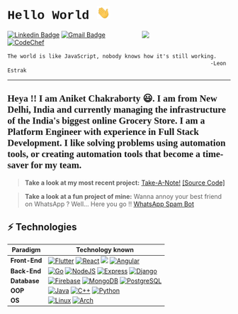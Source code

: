 <h1 style="font-family:'Courier New'"> Hello World <img src="https://raw.githubusercontent.com/ABSphreak/ABSphreak/master/gifs/Hi.gif" width="30px"></h2>

<img align='right' src='https://user-images.githubusercontent.com/5713670/87202985-820dcb80-c2b6-11ea-9f56-7ec461c497c3.gif' width='200"'>

[![Linkedin Badge](https://img.shields.io/badge/AniketChakraborty-0077B5?style=for-the-badge&logo=linkedin&logoColor=white)](https://www.linkedin.com/in/aniket-chakraborty/)
[![Gmail Badge](https://img.shields.io/badge/Aniket2583@gmail.com-D14836?style=for-the-badge&logo=gmail&logoColor=white)](mailto:aniket2583@gmail.com) 
[![CodeChef](https://img.shields.io/badge/-Codechef:3Star-5B4638?style=for-the-badge&logo=CodeChef&logoColor=white)](https://www.codechef.com/users/aniket_chakra)


    The world is like JavaScript, nobody knows how it's still working.
                                                                    -Leon Estrak


<hr style:="border-top: 8px solid #bbbborder-radius: 5px;"/>

<h2 style="font-family:'verdana'">
Heya !! I am Aniket Chakraborty 😃. I am from New Delhi, India and currently managing the infrastructure of the India's biggest online Grocery Store. I am a Platform Engineer with experience in Full Stack Development. I like solving problems using automation tools, or creating automation tools that become a time-saver for my team.
</h2>

 <!-- <br/><br/> -->
 
> **Take a look at my most recent project:** [Take-A-Note!](https://take-a-note-f2e25.firebaseapp.com/) [[Source Code]](https://github.com/LeonEstrak/take-a-note-react)

> **Take a look at a fun project of mine:** Wanna annoy your best friend on WhatsApp ? Well... Here you go !! [WhatsApp Spam Bot](https://github.com/LeonEstrak/WhatsApp_Spam) 

 <!-- <br/><br/> -->


## **⚡ Technologies**


| **Paradigm**  | Technology known                                                                                                                                                                                                                                                                                                                                                                                                                                                                                                                                                                                                |
| ------------- | --------------------------------------------------------------------------------------------------------------------------------------------------------------------------------------------------------------------------------------------------------------------------------------------------------------------------------------------------------------------------------------------------------------------------------------------------------------------------------------------------------------------------------------------------------------------------------------------------------------- |
| **Front-End** | [![Flutter](https://img.shields.io/badge/Flutter-02569B?style=for-the-badge&logo=flutter&logoColor=white)](https://github.com/LeonEstrak/eShop) [![React](https://img.shields.io/badge/React-20232A?style=for-the-badge&logo=react&logoColor=61DAFB)](https://github.com/LeonEstrak/take-a-note-react) [![](https://img.shields.io/badge/Redux-593D88?style=for-the-badge&logo=redux&logoColor=white)](https://github.com/LeonEstrak/take-a-note-react) [![Angular](https://img.shields.io/badge/Angular-DD0031?style=for-the-badge&logo=angular&logoColor=white)](https://github.com/LeonEstrak/to-do-angular) |
| **Back-End**  | [![Go](https://img.shields.io/badge/Go-00ADD8?style=for-the-badge&logo=go&logoColor=white)](https://github.com/LeonEstrak/to-do-go/) [![NodeJS](https://img.shields.io/badge/Node.js-339933?style=for-the-badge&logo=nodedotjs&logoColor=white)](https://github.com/LeonEstrak/to-do-node) [![Express](https://img.shields.io/badge/Express.js-000000?style=for-the-badge&logo=express&logoColor=white)](https://github.com/LeonEstrak/to-do-node) [![Django](https://img.shields.io/badge/Django-092E20?style=for-the-badge&logo=django&logoColor=white)](https://github.com/LeonEstrak/ecommerceDjango)       |
| **Database**  | [![Firebase](https://img.shields.io/badge/firebase-ffca28?style=for-the-badge&logo=firebase&logoColor=black)](https://github.com/LeonEstrak/take-a-note-react) [![MongoDB](https://img.shields.io/badge/MongoDB-4EA94B?style=for-the-badge&logo=mongodb&logoColor=white)](https://github.com/LeonEstrak/to-do-node) [![PostgreSQL](https://img.shields.io/badge/PostgreSQL-316192?style=for-the-badge&logo=postgresql&logoColor=white)](https://github.com/LeonEstrak/ecommerceDjango)                                                                                                                          |
| **OOP**       | [![Java](https://img.shields.io/badge/Java-ED8B00?style=for-the-badge&logo=java&logoColor=white)](https://www.codechef.com/users/aniket_chakra) [![C++](https://img.shields.io/badge/C%2B%2B-00599C?style=for-the-badge&logo=c%2B%2B&logoColor=white)]() [![Python](https://img.shields.io/badge/Python-3776AB?style=for-the-badge&logo=python&logoColor=white)](https://github.com/LeonEstrak/SentimentAnalysisNLP)                                                                                                                                                                                            |
| **OS**        | [![Linux](https://img.shields.io/badge/Linux-FCC624?style=for-the-badge&logo=linux&logoColor=black)](https://github.com/LeonEstrak/dotfiles) [![Arch](https://img.shields.io/badge/Arch_Linux-1793D1?style=for-the-badge&logo=arch-linux&logoColor=white)](https://github.com/LeonEstrak/dotfiles)                                                                                                                                                                                                                                                                                                              |

